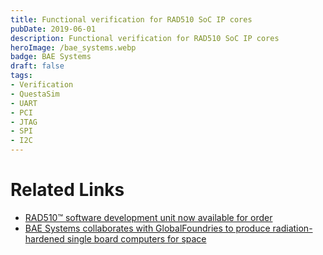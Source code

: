 ```yaml
---
title: Functional verification for RAD510 SoC IP cores
pubDate: 2019-06-01
description: Functional verification for RAD510 SoC IP cores
heroImage: /bae_systems.webp
badge: BAE Systems
draft: false
tags: 
- Verification
- QuestaSim
- UART
- PCI
- JTAG
- SPI
- I2C
---
```



# Related Links
- [RAD510™ software development unit now available for order](https://www.baesystems.com/en-us/article/rad510--software-development-unit-now-available-for-order)
- [BAE Systems collaborates with GlobalFoundries to produce radiation-hardened single board computers for space](https://www.baesystems.com/en-us/article/bae-systems-collaborates-with-globalfoundries-to-produce-radiation-hardened-single-board-computers-for-space)